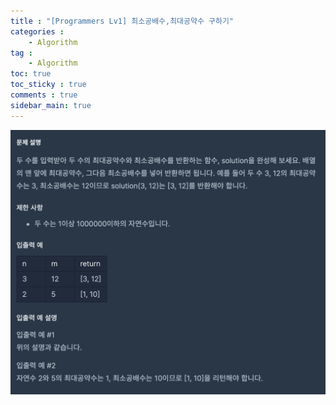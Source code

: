 ```yaml
---
title : "[Programmers Lv1] 최소공배수,최대공약수 구하기"
categories :
    - Algorithm
tag :
    - Algorithm
toc: true
toc_sticky : true
comments : true
sidebar_main: true
---
```


<img src="../../images/max_min.png" alt="max_min" style="zoom:50%;" />
